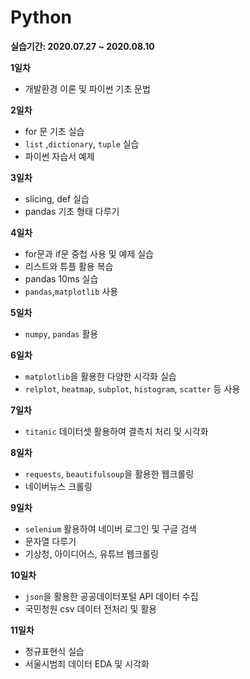 # Python

__실습기간: 2020.07.27 ~ 2020.08.10__

__1일차__ 
  - 개발환경 이론 및 파이썬 기초 문법 
  
__2일차__ 
  - for 문 기초 실습
  - `list` ,`dictionary`, `tuple` 실습 
  - 파이썬 자습서 예제
  
__3일차__ 
  - slicing, def 실습
  - pandas 기초 형태 다루기
  
__4일차__
  - for문과 if문 중첩 사용 및 예제 실습
  - 리스트와 튜플 활용 복습
  - pandas 10ms 실습
  - `pandas`,`matplotlib` 사용
  
__5일차__ 
  - `numpy`, `pandas` 활용
  
 __6일차__ 
  - `matplotlib`을 활용한 다양한 시각화 실습
  - `relplot`, `heatmap`, `subplot`, `histogram`, `scatter` 등 사용
  
__7일차__ 
  - `titanic` 데이터셋 활용하여 결측치 처리 및 시각화
  
__8일차__ 
  - `requests`, `beautifulsoup`을 활용한 웹크롤링
  - 네이버뉴스 크롤링
  
__9일차__ 
  - `selenium` 활용하여 네이버 로그인 및 구글 검색
  - 문자열 다루기
  - 기상청, 아이디어스, 유튜브 웹크롤링
  
__10일차__ 
  - `json`을 활용한 공공데이터포털 API 데이터 수집
  - 국민청원 csv 데이터 전처리 및 활용
  
__11일차__ 
  - 정규표현식 실습
  - 서울시범죄 데이터 EDA 및 시각화

